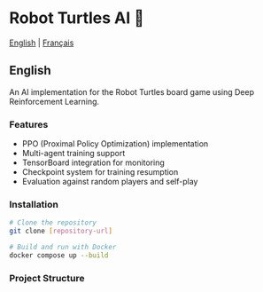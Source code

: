 # Robot Turtles AI 🐢

[English](#english) | [Français](#français)

## English

An AI implementation for the Robot Turtles board game using Deep Reinforcement Learning.

### Features
- PPO (Proximal Policy Optimization) implementation
- Multi-agent training support
- TensorBoard integration for monitoring
- Checkpoint system for training resumption
- Evaluation against random players and self-play

### Installation
```bash
# Clone the repository
git clone [repository-url]

# Build and run with Docker
docker compose up --build
```

### Project Structure
